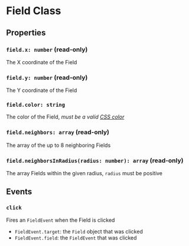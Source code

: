 # Field Class

## Properties

### `field.x: number` (read-only)

The X coordinate of the Field

### `field.y: number` (read-only)

The Y coordinate of the Field

### `field.color: string`

The color of the Field, *must be a valid [CSS color][color]*

### `field.neighbors: array` (read-only)

The array of the up to 8 neighboring Fields

### `field.neighborsInRadius(radius: number): array` (read-only)

The array Fields within the given radius, `radius` must be positive

## Events

### `click`

Fires an `FieldEvent` when the Field is clicked

- `FieldEvent.target`: the `Field` object that was clicked
- `FieldEvent.field`: the `FieldEvent` that was clicked

[color]: https://developer.mozilla.org/en-US/docs/Web/CSS/color_value
